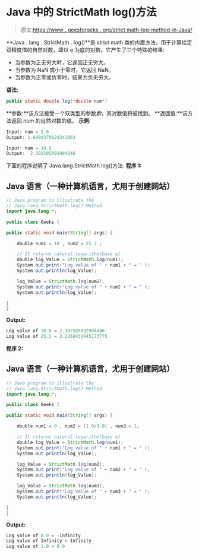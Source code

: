 # Java 中的 StrictMath log()方法

> 原文:[https://www . geesforgeks . org/strict math-log-method-in-Java/](https://www.geeksforgeeks.org/strictmath-log-method-in-java/)

**Java . lang . StrictMath . log()**是 strict math 类的内置方法，用于计算给定双精度值的自然对数，即以 e 为底的对数。它产生了三个特殊的结果:

*   当参数为正无穷大时，它返回正无穷大。
*   当参数为 NaN 或小于零时，它返回 NaN。
*   当参数为正零或负零时，结果为负无穷大。

**语法:**

```java
public static double log(*double num*)
```

**参数:**该方法接受一个双类型的参数*数*，其对数值将被找到。
**返回值:**该方法返回 *num* 的自然对数的值。
**示例:**

```java
Input: num = 5.0 
Output: 1.6094379124341003

Input: num = 10.0 
Output:  2.302585092994046
```

下面的程序说明了 Java.lang.StrictMath.log()方法:
**程序 1:**

## Java 语言（一种计算机语言，尤用于创建网站）

```java
// Java program to illustrate the
// Java.lang.StrictMath.log() Method
import java.lang.*;

public class Geeks {

public static void main(String[] args) {

    double num1 = 10 , num2 = 25.2 ;

    // It returns natural logarithm(base e)
    double log_Value = StrictMath.log(num1);
    System.out.print("Log value of " + num1 + " = " );
    System.out.println(log_Value);

    log_Value = StrictMath.log(num2);
    System.out.print("Log value of " + num2 + " = " );
    System.out.println(log_Value);

}
}
```

**Output:** 

```java
Log value of 10.0 = 2.302585092994046
Log value of 25.2 = 3.2268439945173775
```

**程序 2:**

## Java 语言（一种计算机语言，尤用于创建网站）

```java
// Java program to illustrate the
// Java.lang.StrictMath.log() Method
import java.lang.*;

public class Geeks {

public static void main(String[] args) {

    double num1 = 0 , num2 = (1.0/0.0) , num3 = 1;

    // It returns natural logarithm(base e)
    double log_Value = StrictMath.log(num1);
    System.out.print("Log value of " + num1 + " = " );
    System.out.println(log_Value);

    log_Value = StrictMath.log(num2);
    System.out.print("Log value of " + num2 + " = " );
    System.out.println(log_Value);

    log_Value = StrictMath.log(num3);
    System.out.print("Log value of " + num3 + " = " );
    System.out.println(log_Value);

}
}
```

**Output:** 

```java
Log value of 0.0 = -Infinity
Log value of Infinity = Infinity
Log value of 1.0 = 0.0
```